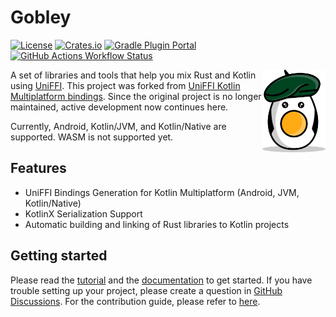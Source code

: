 # Gobley

[![License](https://img.shields.io/github/license/gobley/gobley)](https://github.com/gobley/gobley/blob/main/LICENSE)
[![Crates.io](https://img.shields.io/crates/v/gobley-uniffi-bindgen)](https://crates.io/crates/gobley-uniffi-bindgen)
[![Gradle Plugin Portal](https://img.shields.io/maven-central/v/dev.gobley.gradle/gobley-gradle)](https://central.sonatype.com/artifact/dev.gobley.gradle/gobley-gradle)
[![GitHub Actions Workflow Status](https://img.shields.io/github/actions/workflow/status/gobley/gobley/pr-build-test.yml?branch=main&label=tests)](https://github.com/gobley/gobley/actions/workflows/pr-build-test.yml?query=branch%3Amain)

<img align="right" src=".idea/icon.svg" width="20%">

A set of libraries and tools that help you mix Rust and Kotlin
using [UniFFI](https://github.com/mozilla/uniffi-rs). This project was forked
from [UniFFI Kotlin Multiplatform bindings](https://gitlab.com/trixnity/uniffi-kotlin-multiplatform-bindings).
Since the original project is no longer maintained, active development now continues here.

Currently, Android, Kotlin/JVM, and Kotlin/Native are supported. WASM is not supported yet.

## Features

- UniFFI Bindings Generation for Kotlin Multiplatform (Android, JVM, Kotlin/Native)
- KotlinX Serialization Support
- Automatic building and linking of Rust libraries to Kotlin projects

## Getting started

Please read the [tutorial](https://gobley.dev/docs/tutorial) and
the [documentation](https://gobley.dev/docs) to get started. If you have trouble setting up your
project, please create a question
in [GitHub Discussions](https://github.com/gobley/gobley/discussions). For the contribution guide,
please refer to [here](./CONTRIBUTING.md).
